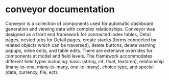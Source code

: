 # conveyor documentation

Conveyor is a collection of components used for automatic dashboard generation and viewing data with complex relationships. Conveyor was designed as a front end framework for connected Index tables, Detail pages, nested tabs for Detail pages, create stacks (forms connected by related objects which can be traversed), delete buttons, delete warning popups, inline edits, and table edits. There are extensive overrides for components at model and field levels. The framework accommodates different field types including: basic (string, int, float, textarea), relationship (many-to-one, many-to-many, one-to-many), choice type, and special (date, currency, file, ect).
